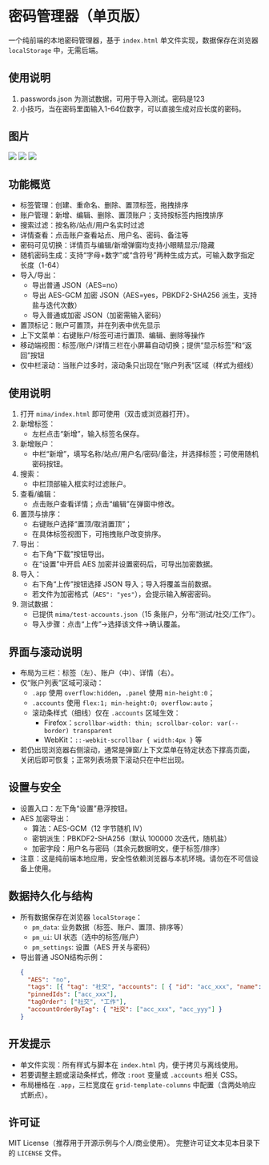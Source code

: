 # 密码管理器（单页版）

一个纯前端的本地密码管理器，基于 `index.html` 单文件实现，数据保存在浏览器 `localStorage` 中，无需后端。

## 使用说明
1. passwords.json 为测试数据，可用于导入测试。密码是123
2. 小技巧，当在密码里面输入1-64位数字，可以直接生成对应长度的密码。

## 图片

![](./image/1.jpg)
![](./image/2.jpg)
![](./image/3.jpg)

## 功能概览

- 标签管理：创建、重命名、删除、置顶标签，拖拽排序
- 账户管理：新增、编辑、删除、置顶账户；支持按标签内拖拽排序
- 搜索过滤：按名称/站点/用户名实时过滤
- 详情查看：点击账户查看站点、用户名、密码、备注等
- 密码可见切换：详情页与编辑/新增弹窗均支持小眼睛显示/隐藏
- 随机密码生成：支持“字母+数字”或“含符号”两种生成方式，可输入数字指定长度（1-64）
- 导入/导出：
  - 导出普通 JSON（AES=no）
  - 导出 AES-GCM 加密 JSON（AES=yes，PBKDF2-SHA256 派生，支持盐与迭代次数）
  - 导入普通或加密 JSON（加密需输入密码）
- 置顶标记：账户可置顶，并在列表中优先显示
- 上下文菜单：右键账户/标签可进行置顶、编辑、删除等操作
- 移动端视图：标签/账户/详情三栏在小屏幕自动切换；提供“显示标签”和“返回”按钮
- 仅中栏滚动：当账户过多时，滚动条只出现在“账户列表”区域（样式为细线）

## 使用说明

1. 打开 `mima/index.html` 即可使用（双击或浏览器打开）。
2. 新增标签：
   - 左栏点击“新增”，输入标签名保存。
3. 新增账户：
   - 中栏“新增”，填写名称/站点/用户名/密码/备注，并选择标签；可使用随机密码按钮。
4. 搜索：
   - 中栏顶部输入框实时过滤账户。
5. 查看/编辑：
   - 点击账户查看详情；点击“编辑”在弹窗中修改。
6. 置顶与排序：
   - 右键账户选择“置顶/取消置顶”；
   - 在具体标签视图下，可拖拽账户改变排序。
7. 导出：
   - 右下角“下载”按钮导出。
   - 在“设置”中开启 AES 加密并设置密码后，可导出加密数据。
8. 导入：
   - 右下角“上传”按钮选择 JSON 导入；导入将覆盖当前数据。
   - 若文件为加密格式（`AES": "yes"`），会提示输入解密密码。
9. 测试数据：
   - 已提供 `mima/test-accounts.json`（15 条账户，分布“测试/社交/工作”）。
   - 导入步骤：点击“上传”→选择该文件→确认覆盖。

## 界面与滚动说明

- 布局为三栏：标签（左）、账户（中）、详情（右）。
- 仅“账户列表”区域可滚动：
  - `.app` 使用 `overflow:hidden`，`.panel` 使用 `min-height:0`；
  - `.accounts` 使用 `flex:1; min-height:0; overflow:auto`；
  - 滚动条样式（细线）仅在 `.accounts` 区域生效：
    - Firefox：`scrollbar-width: thin; scrollbar-color: var(--border) transparent`
    - WebKit：`::-webkit-scrollbar { width:4px }` 等
- 若仍出现浏览器右侧滚动，通常是弹窗/上下文菜单在特定状态下撑高页面，关闭后即可恢复；正常列表场景下滚动只在中栏出现。

## 设置与安全

- 设置入口：左下角“设置”悬浮按钮。
- AES 加密导出：
  - 算法：AES-GCM（12 字节随机 IV）
  - 密钥派生：PBKDF2-SHA256（默认 100000 次迭代，随机盐）
  - 加密字段：用户名与密码（其余元数据明文，便于标签/排序）
- 注意：这是纯前端本地应用，安全性依赖浏览器与本机环境。请勿在不可信设备上使用。

## 数据持久化与结构

- 所有数据保存在浏览器 `localStorage`：
  - `pm_data`: 业务数据（标签、账户、置顶、排序等）
  - `pm_ui`: UI 状态（选中的标签/账户）
  - `pm_settings`: 设置（AES 开关与密码）
- 导出普通 JSON结构示例：
  ```json
  {
    "AES": "no",
    "tags": [{ "tag": "社交", "accounts": [ { "id": "acc_xxx", "name": "Twitter", ... } ] }],
    "pinnedIds": ["acc_xxx"],
    "tagOrder": ["社交", "工作"],
    "accountOrderByTag": { "社交": ["acc_xxx", "acc_yyy"] }
  }
  ```

## 开发提示

- 单文件实现：所有样式与脚本在 `index.html` 内，便于拷贝与离线使用。
- 若要调整主题或滚动条样式，修改 `:root` 变量或 `.accounts` 相关 CSS。
- 布局栅格在 `.app`，三栏宽度在 `grid-template-columns` 中配置（含两处响应式断点）。

## 许可证

MIT License（推荐用于开源示例与个人/商业使用）。
完整许可证文本见本目录下的 `LICENSE` 文件。